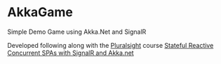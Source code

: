 # AkkaGame
Simple Demo Game using Akka.Net and SignalR

Developed following along with the [Pluralsight](http://www.pluralsight.com) course [Stateful Reactive Concurrent SPAs with SignalR and Akka.net](https://app.pluralsight.com/library/courses/akkadotnet-signalr-stateful-reactive-concurrent-spas/table-of-contents)

